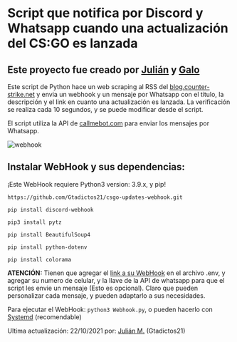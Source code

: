 # Script que notifica por Discord y Whatsapp cuando una actualización del CS:GO es lanzada
## Este proyecto fue creado por [Julián](https://github.com/Gtadictos21/) y [Galo](https://github.com/Galo223344/)

Este script de Python hace un web scraping al RSS del [blog.counter-strike.net](https://blog.counter-strike.net/?feed=rss) y envia un webhook y un mensaje por Whatsapp con el titulo, la descripción y el link en cuanto una actualización es lanzada. La verificación se realiza cada 10 segundos, y se puede modificar desde el script.

El script utiliza la API de [callmebot.com](https://www.callmebot.com/) para enviar los mensajes por Whatsapp.

![webhook](https://user-images.githubusercontent.com/83682754/138393399-fa1ca4e7-e84d-4f49-9daa-96f6a646ce09.jpg)

## Instalar WebHook y sus dependencias:
¡Este WebHook requiere Python3 version: 3.9.x, y pip!
```
https://github.com/Gtadictos21/csgo-updates-webhook.git
```
```
pip install discord-webhook
```
```
pip3 install pytz
```
```
pip install BeautifulSoup4
```
```
pip install python-dotenv
```
```
pip install colorama
```

**ATENCIÓN:** Tienen que agregar el [link a su WebHook](https://support.discord.com/hc/es/articles/228383668-Introducci%C3%B3n-a-los-webhook) en el archivo .env, y agregar su numero de celular, y la llave de la API de whatsapp para que el script les envie un mensaje (Esto es opcional). Claro que pueden personalizar cada mensaje, y pueden adaptarlo a sus necesidades.

Para ejecutar el WebHook: `python3 Webhook.py`, o pueden hacerlo con [Systemd](https://github.com/Gtadictos21/csgo-updates-webhook/blob/main/webhook.service) (recomendable)

Ultima actualización: 22/10/2021 por: [Julián M.](https://github.com/Gtadictos21/) (Gtadictos21)
